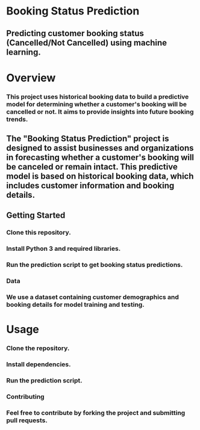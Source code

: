 # Booking Status Prediction
## Predicting customer booking status (Cancelled/Not Cancelled) using machine learning.
# Overview
### This project uses historical booking data to build a predictive model for determining whether a customer's booking will be cancelled or not. It aims to provide insights into future booking trends.

## The "Booking Status Prediction" project is designed to assist businesses and organizations in forecasting whether a customer's booking will be canceled or remain intact. This predictive model is based on historical booking data, which includes customer information and booking details.


## Getting Started
### Clone this repository.
### Install Python 3 and required libraries.
### Run the prediction script to get booking status predictions.
### Data
### We use a dataset containing customer demographics and booking details for model training and testing.

# Usage
### Clone the repository.
### Install dependencies.
### Run the prediction script.
### Contributing
### Feel free to contribute by forking the project and submitting pull requests.








